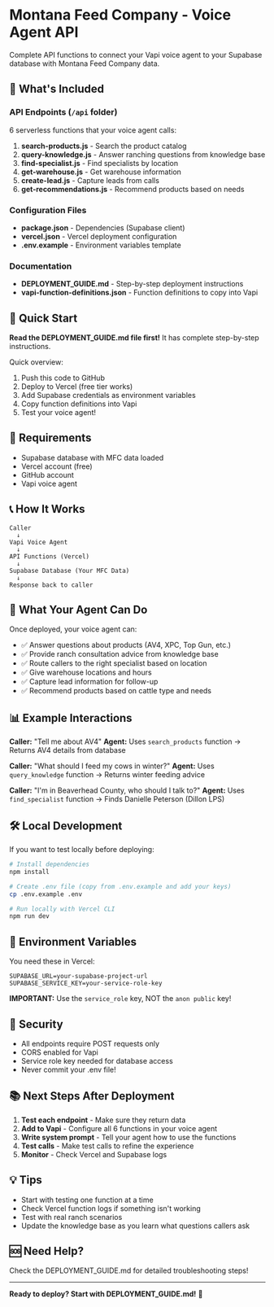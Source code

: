 # Montana Feed Company - Voice Agent API

Complete API functions to connect your Vapi voice agent to your Supabase database with Montana Feed Company data.

## 📁 What's Included

### API Endpoints (`/api` folder)
6 serverless functions that your voice agent calls:

1. **search-products.js** - Search the product catalog
2. **query-knowledge.js** - Answer ranching questions from knowledge base
3. **find-specialist.js** - Find specialists by location
4. **get-warehouse.js** - Get warehouse information
5. **create-lead.js** - Capture leads from calls
6. **get-recommendations.js** - Recommend products based on needs

### Configuration Files
- **package.json** - Dependencies (Supabase client)
- **vercel.json** - Vercel deployment configuration
- **.env.example** - Environment variables template

### Documentation
- **DEPLOYMENT_GUIDE.md** - Step-by-step deployment instructions
- **vapi-function-definitions.json** - Function definitions to copy into Vapi

## 🚀 Quick Start

**Read the DEPLOYMENT_GUIDE.md file first!** It has complete step-by-step instructions.

Quick overview:
1. Push this code to GitHub
2. Deploy to Vercel (free tier works)
3. Add Supabase credentials as environment variables
4. Copy function definitions into Vapi
5. Test your voice agent!

## 🔧 Requirements

- Supabase database with MFC data loaded
- Vercel account (free)
- GitHub account
- Vapi voice agent

## 📞 How It Works

```
Caller
  ↓
Vapi Voice Agent
  ↓
API Functions (Vercel)
  ↓
Supabase Database (Your MFC Data)
  ↓
Response back to caller
```

## 🎯 What Your Agent Can Do

Once deployed, your voice agent can:
- ✅ Answer questions about products (AV4, XPC, Top Gun, etc.)
- ✅ Provide ranch consultation advice from knowledge base
- ✅ Route callers to the right specialist based on location
- ✅ Give warehouse locations and hours
- ✅ Capture lead information for follow-up
- ✅ Recommend products based on cattle type and needs

## 📊 Example Interactions

**Caller:** "Tell me about AV4"
**Agent:** Uses `search_products` function → Returns AV4 details from database

**Caller:** "What should I feed my cows in winter?"
**Agent:** Uses `query_knowledge` function → Returns winter feeding advice

**Caller:** "I'm in Beaverhead County, who should I talk to?"
**Agent:** Uses `find_specialist` function → Finds Danielle Peterson (Dillon LPS)

## 🛠️ Local Development

If you want to test locally before deploying:

```bash
# Install dependencies
npm install

# Create .env file (copy from .env.example and add your keys)
cp .env.example .env

# Run locally with Vercel CLI
npm run dev
```

## 📝 Environment Variables

You need these in Vercel:

```
SUPABASE_URL=your-supabase-project-url
SUPABASE_SERVICE_KEY=your-service-role-key
```

**IMPORTANT:** Use the `service_role` key, NOT the `anon public` key!

## 🔐 Security

- All endpoints require POST requests only
- CORS enabled for Vapi
- Service role key needed for database access
- Never commit your .env file!

## 📚 Next Steps After Deployment

1. **Test each endpoint** - Make sure they return data
2. **Add to Vapi** - Configure all 6 functions in your voice agent
3. **Write system prompt** - Tell your agent how to use the functions
4. **Test calls** - Make test calls to refine the experience
5. **Monitor** - Check Vercel and Supabase logs

## 💡 Tips

- Start with testing one function at a time
- Check Vercel function logs if something isn't working
- Test with real ranch scenarios
- Update the knowledge base as you learn what questions callers ask

## 🆘 Need Help?

Check the DEPLOYMENT_GUIDE.md for detailed troubleshooting steps!

---

**Ready to deploy? Start with DEPLOYMENT_GUIDE.md!** 🚀
